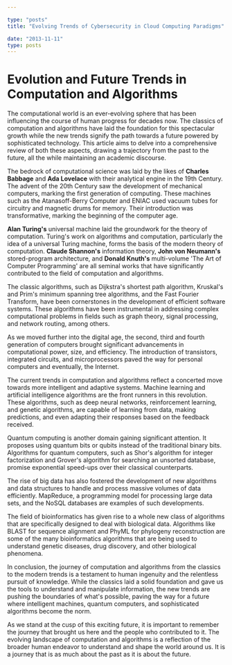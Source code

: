 ```yaml
---

type: "posts"
title: "Evolving Trends of Cybersecurity in Cloud Computing Paradigms"

date: "2013-11-11"
type: posts
---
```



# Evolution and Future Trends in Computation and Algorithms

The computational world is an ever-evolving sphere that has been influencing the course of human progress for decades now. The classics of computation and algorithms have laid the foundation for this spectacular growth while the new trends signify the path towards a future powered by sophisticated technology. This article aims to delve into a comprehensive review of both these aspects, drawing a trajectory from the past to the future, all the while maintaining an academic discourse.

The bedrock of computational science was laid by the likes of **Charles Babbage** and **Ada Lovelace** with their analytical engine in the 19th Century. The advent of the 20th Century saw the development of mechanical computers, marking the first generation of computing. These machines such as the Atanasoff-Berry Computer and ENIAC used vacuum tubes for circuitry and magnetic drums for memory. Their introduction was transformative, marking the beginning of the computer age.

**Alan Turing's** universal machine laid the groundwork for the theory of computation. Turing's work on algorithms and computation, particularly the idea of a universal Turing machine, forms the basis of the modern theory of computation. **Claude Shannon's** information theory, **John von Neumann's** stored-program architecture, and **Donald Knuth's** multi-volume 'The Art of Computer Programming' are all seminal works that have significantly contributed to the field of computation and algorithms.

The classic algorithms, such as Dijkstra's shortest path algorithm, Kruskal's and Prim's minimum spanning tree algorithms, and the Fast Fourier Transform, have been cornerstones in the development of efficient software systems. These algorithms have been instrumental in addressing complex computational problems in fields such as graph theory, signal processing, and network routing, among others.

As we moved further into the digital age, the second, third and fourth generation of computers brought significant advancements in computational power, size, and efficiency. The introduction of transistors, integrated circuits, and microprocessors paved the way for personal computers and eventually, the Internet.

The current trends in computation and algorithms reflect a concerted move towards more intelligent and adaptive systems. Machine learning and artificial intelligence algorithms are the front runners in this revolution. These algorithms, such as deep neural networks, reinforcement learning, and genetic algorithms, are capable of learning from data, making predictions, and even adapting their responses based on the feedback received.

Quantum computing is another domain gaining significant attention. It proposes using quantum bits or qubits instead of the traditional binary bits. Algorithms for quantum computers, such as Shor's algorithm for integer factorization and Grover's algorithm for searching an unsorted database, promise exponential speed-ups over their classical counterparts.

The rise of big data has also fostered the development of new algorithms and data structures to handle and process massive volumes of data efficiently. MapReduce, a programming model for processing large data sets, and the NoSQL databases are examples of such developments.

The field of bioinformatics has given rise to a whole new class of algorithms that are specifically designed to deal with biological data. Algorithms like BLAST for sequence alignment and PhyML for phylogeny reconstruction are some of the many bioinformatics algorithms that are being used to understand genetic diseases, drug discovery, and other biological phenomena.

In conclusion, the journey of computation and algorithms from the classics to the modern trends is a testament to human ingenuity and the relentless pursuit of knowledge. While the classics laid a solid foundation and gave us the tools to understand and manipulate information, the new trends are pushing the boundaries of what's possible, paving the way for a future where intelligent machines, quantum computers, and sophisticated algorithms become the norm.

As we stand at the cusp of this exciting future, it is important to remember the journey that brought us here and the people who contributed to it. The evolving landscape of computation and algorithms is a reflection of the broader human endeavor to understand and shape the world around us. It is a journey that is as much about the past as it is about the future.
